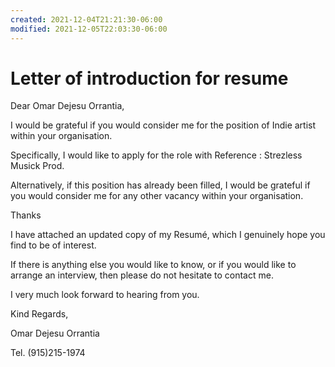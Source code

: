 ```yaml
---
created: 2021-12-04T21:21:30-06:00
modified: 2021-12-05T22:03:30-06:00
---
```


# Letter of introduction for resume

Dear Omar Dejesu Orrantia,

I would be grateful if you would consider me for the position of Indie artist within your organisation.

Specifically, I would like to apply for the role with Reference : Strezless Musick Prod.

Alternatively, if this position has already been filled, I would be grateful if you would consider me for any other vacancy within your organisation.

Thanks

I have attached an updated copy of my Resumé, which I genuinely hope you find to be of interest.

If there is anything else you would like to know, or if you would like to arrange an interview, then please do not hesitate to contact me.

I very much look forward to hearing from you.

Kind Regards,


Omar Dejesu Orrantia

Tel. (915)215-1974
